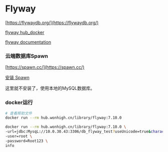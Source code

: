 # Flyway

[https://flywaydb.org/](https://flywaydb.org/)

[flyway hub_docker](https://hub.docker.com/r/flyway/flyway)

[flyway documentation](https://flywaydb.org/documentation/)

### 云端数据库Spawn

[https://spawn.cc/](https://spawn.cc/)

[安装 Spawn](https://docs.spawn.cc/getting-started/installation)

这里就不安装了，使用本地的MySQL数据库。

### docker运行

```sh
# 查看帮助文件
docker run --rm hub.wonhigh.cn/library/flyway:7.10.0

docker run --rm hub.wonhigh.cn/library/flyway:7.10.0 \
-url=jdbc:MysqL://10.0.30.43:3306/db_flyway_test?useUnicode=true&characterEncoding=utf8&useSSL=false \
-user=root \
-password=Root123 \
info
```
